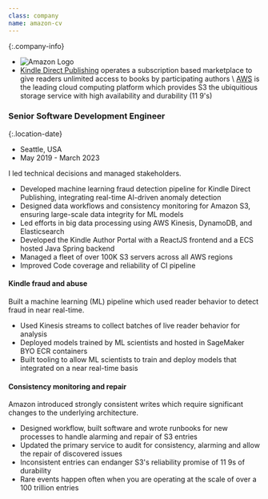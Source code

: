 ```yaml
---
class: company
name: amazon-cv
---
```

{:.company-info}
- ![Amazon Logo](images/amazon.png)
- [Kindle Direct Publishing](https://kdp.amazon.com/) operates a subscription based marketplace to give readers unlimited access to books by participating authors \\
[AWS](https://aws.amazon.com/) is the leading cloud computing platform which provides S3 the ubiquitious storage service with high availability and durability (11 9's)

### Senior Software Development Engineer

{:.location-date}
- Seattle, USA
- May 2019 - March 2023

I led technical decisions and managed stakeholders.
*   Developed machine learning fraud detection pipeline for Kindle Direct Publishing, integrating real-time AI-driven anomaly detection
*   Designed data workflows and consistency monitoring for Amazon S3, ensuring large-scale data integrity for ML models
*   Led efforts in big data processing using AWS Kinesis, DynamoDB, and Elasticsearch
*   Developed the Kindle Author Portal with a ReactJS frontend and a ECS hosted Java Spring backend
*   Managed a fleet of over 100K S3 servers across all AWS regions
*   Improved Code coverage and reliability of CI pipeline

#### Kindle fraud and abuse
Built a machine learning (ML) pipeline which used reader behavior to detect fraud in near real-time.
*   Used Kinesis streams to collect batches of live reader behavior for analysis
*   Deployed models trained by ML scientists and hosted in SageMaker BYO ECR containers
*   Built tooling to allow ML scientists to train and deploy models that integrated on a near real-time basis

#### Consistency monitoring and repair
Amazon introduced strongly consistent writes which require significant changes to the underlying architecture.
*   Designed workflow, built software and wrote runbooks for new processes to handle alarming and repair of S3 entries
*   Updated the primary service to audit for consistency, alarming and allow the repair of discovered issues
*   Inconsistent entries can endanger S3's reliability promise of 11 9s of durability
*   Rare events happen often when you are operating at the scale of over a 100 trillion entries

